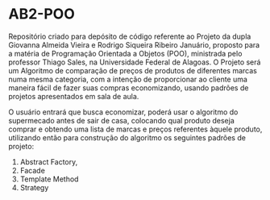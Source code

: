 # AB2-POO

Repositório criado para depósito de código referente ao Projeto da dupla Giovanna Almeida Vieira e Rodrigo Siqueira Ribeiro Januário, proposto para a matéria de Programação Orientada a Objetos (POO), ministrada pelo professor Thiago Sales, na Universidade Federal de Alagoas. O Projeto será um Algoritmo de comparação de preços de produtos de diferentes marcas numa mesma categoria, com a intenção de proporcionar ao cliente uma maneira fácil de fazer suas compras economizando, usando padrões de projetos apresentados em sala de aula.

O usuário entrará que busca economizar, poderá usar o algoritmo do supermecado antes de sair de casa, colocando qual produto deseja comprar e obtendo uma lista de marcas e preços referentes àquele produto, utilizando então para construção do algoritmo os seguintes padrões de projeto:
  1. Abstract Factory, 
  2. Facade
  3. Template Method
  4. Strategy 
